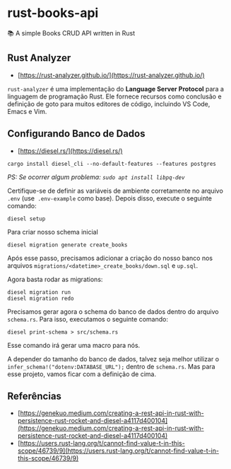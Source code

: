 # rust-books-api
:books: A simple Books CRUD API written in Rust

## Rust Analyzer

- [https://rust-analyzer.github.io/](https://rust-analyzer.github.io/)

`rust-analyzer` é uma implementação do **Language Server Protocol** para a linguagem de programação Rust. Ele fornece recursos como conclusão e definição de goto para muitos editores de código, incluindo VS Code, Emacs e Vim.

## Configurando Banco de Dados

- [https://diesel.rs/](https://diesel.rs/)

```
cargo install diesel_cli --no-default-features --features postgres
```

*PS: Se ocorrer algum problema: `sudo apt install libpq-dev`*

Certifique-se de definir as variáveis ​​de ambiente corretamente no arquivo `.env` (use` .env-example` como base). Depois disso, execute o seguinte comando:

```
diesel setup
```

Para criar nosso schema inicial

```
diesel migration generate create_books
```

Após esse passo, precisamos adicionar a criação do nosso banco nos arquivos `migrations/<datetime>_create_books/down.sql` e `up.sql`.

Agora basta rodar as migrations:

```
diesel migration run
diesel migration redo
```

Precisamos gerar agora o schema do banco de dados dentro do arquivo `schema.rs`. Para isso, executamos o seguinte comando:

```
diesel print-schema > src/schema.rs
```

Esse comando irá gerar uma macro para nós.

A depender do tamanho do banco de dados, talvez seja melhor utilizar o `infer_schema!("dotenv:DATABASE_URL");` dentro de `schema.rs`. Mas para esse projeto, vamos ficar com a definição de cima.


## Referências

- [https://genekuo.medium.com/creating-a-rest-api-in-rust-with-persistence-rust-rocket-and-diesel-a4117d400104](https://genekuo.medium.com/creating-a-rest-api-in-rust-with-persistence-rust-rocket-and-diesel-a4117d400104)
- [https://users.rust-lang.org/t/cannot-find-value-t-in-this-scope/46739/9](https://users.rust-lang.org/t/cannot-find-value-t-in-this-scope/46739/9)